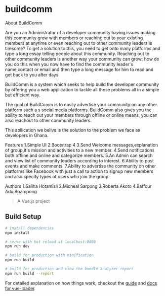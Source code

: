# buildcomm

About BuildComm

  Are you an Administrator of a developer community having issues making this community grow with members or reaching out to your existing members at anytime or even reaching out to other community leaders is tiresome? To get a solution to this, you need to get onto many platforms and type a long essay telling people about this community. Reaching out to other community leaders is another way your community can grow; how do you do this when you now have to find the community leader's name,contact or email and then type a long message for him to read and get back to you after days.

   BuildComm is a system which seeks to help build the developer community by offering you a web application to tackle all these problems all in a simple but efficient way. 

   The goal of BuildComm is to easily advertise your community on any other platform such a s social media platforms. BuildComm also gives you the ability to reach out your members through offline or online means, you can also reachout to other community leaders.

   This apllication we belive is the solution to the problem we face as developers in Ghana.
  
  
Features 
     1.Simple UI
     2.Bootstrap 4
     3.Send Welcome messages,explanation of group,it's mission and activities to a new member.
     4.Send notifications both offline and online and categorize members.
     5.An Admin can search and  view list of community leaders according to interest.
     6.Ability to post events and make comments.
     7.Ability to advertise the community on other platforms like Facebook with just a call to action to signup new members and also specify 
       types of users who join the group.

Authors
    1.Saliha Hotamisli
    2.Micheal Sarpong
    3.Roberta Akoto
    4.Baffour Adu Boampong

> A Vue.js project

## Build Setup

``` bash
# install dependencies
npm install

# serve with hot reload at localhost:8080
npm run dev

# build for production with minification
npm run build

# build for production and view the bundle analyzer report
npm run build --report
```

For detailed explanation on how things work, checkout the [guide](http://vuejs-templates.github.io/webpack/) and [docs for vue-loader](http://vuejs.github.io/vue-loader).
